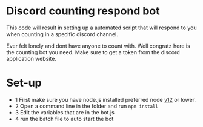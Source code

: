# Discord counting respond bot
This code will result in setting up a automated script that will respond to you when counting in a specific discord channel.

Ever felt lonely and dont have anyone to count with. Well congratz here is the counting bot you need. Make sure to get a token from the discord application website.

# Set-up

- 1 First make sure you have node.js installed preferred node [v12](https://nodejs.org/dist/latest-v12.x/) or lower.
- 2 Open a command line in the folder and run ```npm install ```
- 3 Edit the variables that are in the bot.js
- 4 run the batch file to auto start the bot
